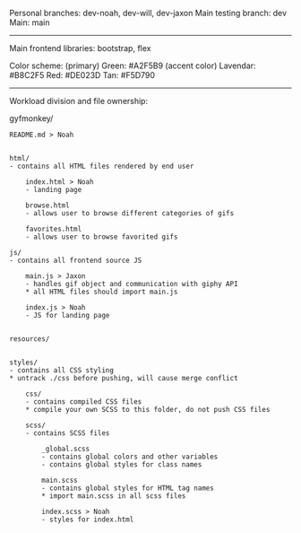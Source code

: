 
Personal branches:		dev-noah, dev-will, dev-jaxon
Main testing branch:	dev
Main:					main

* * * * *

Main frontend libraries:	bootstrap, flex

Color scheme:
	(primary) Green:			#A2F5B9
	(accent color) Lavendar:	#B8C2F5
	Red:						#DE023D
	Tan:						#F5D790

* * * * *

Workload division and file ownership:

gyfmonkey/

	README.md > Noah


	html/
	- contains all HTML files rendered by end user

		index.html > Noah
		- landing page

		browse.html
		- allows user to browse different categories of gifs

		favorites.html
		- allows user to browse favorited gifs

	js/
	- contains all frontend source JS

		main.js > Jaxon
		- handles gif object and communication with giphy API
		* all HTML files should import main.js

		index.js > Noah
		- JS for landing page


	resources/


	styles/
	- contains all CSS styling
	* untrack ./css before pushing, will cause merge conflict

		css/
		- contains compiled CSS files
		* compile your own SCSS to this folder, do not push CSS files

		scss/
		- contains SCSS files

			_global.scss
			- contains global colors and other variables
			- contains global styles for class names

			main.scss
			- contains global styles for HTML tag names
			* import main.scss in all scss files

			index.scss > Noah
			- styles for index.html
